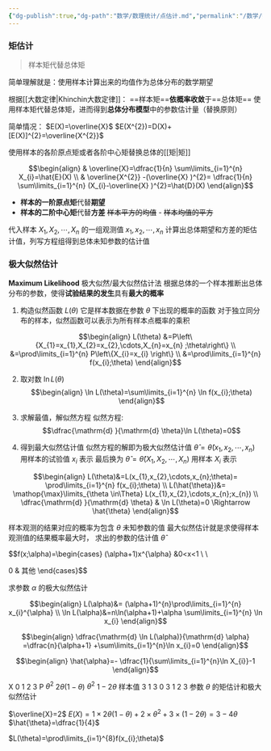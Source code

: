 ```yaml
---
{"dg-publish":true,"dg-path":"数学/数理统计/点估计.md","permalink":"/数学/数理统计/点估计/","dgPassFrontmatter":true,"noteIcon":"","created":"2024-05-21T15:20:28.460+08:00","updated":"2024-06-15T23:59:28.107+08:00"}
---
```


### 矩估计
>样本矩代替总体矩

简单理解就是：使用样本计算出来的均值作为总体分布的数学期望

根据[[大数定律\|Khinchin大数定律]]：
==样本矩==**依概率收敛**于==总体矩==
使用样本矩代替总体矩，进而得到**总体分布模型**中的参数估计量（替换原则）

简单情况：
$E(X)=\overline{X}$
$E(X^{2})=D(X)+[E(X)]^{2}=\overline{X^{2}}$

使用样本的各阶原点矩或者各阶中心矩替换总体的[[矩\|矩]]

$$\begin{align}
 & \overline{X}=\dfrac{1}{n} \sum\limits_{i=1}^{n} X_{i}=\hat{E}(X)   \\
 & \overline{X^{2}}  -(\overline{X}  )^{2}= \dfrac{1}{n} \sum\limits_{i=1}^{n} (X_{i}-\overline{X}  )^{2}=\hat{D}(X)
\end{align}$$

- **样本的一阶原点矩**代替**期望**
- **样本的二阶中心矩**代替**方差**
	~~样本平方的均值~~  - ~~样本均值的平方~~

代入样本 $X_{1},X_{2},\cdots,X_{n}$ 的一组观测值 $x_{1},x_{2},\cdots,x_{n}$ 计算出总体期望和方差的矩估计值，列写方程组得到总体未知参数的估计值


### 极大似然估计
**Maximum Likelihood**    极大似然/最大似然估计法
根据总体的一个样本推断出总体分布的参数，使得**试验结果的发生**具有**最大的概率**

1. 构造似然函数 $L(\theta)$
它是样本数据在参数 $\theta$  下出现的概率的函数
对于独立同分布的样本，似然函数可以表示为所有样本点概率的乘积

$$\begin{align}
 L(\theta) &=P\left\{X_{1}=x_{1},X_{2}=x_{2},\cdots,X_{n}=x_{n} ;\theta\right\} \\
&=\prod\limits_{i=1}^{n} P\left\{X_{i}=x_{i} \right\} \\
&=\prod\limits_{i=1}^{n} f(x_{i};\theta)
\end{align}$$

2. 取对数 $\ln L(\theta)$
$$\begin{align}
\ln L(\theta)=\sum\limits_{i=1}^{n} \ln f(x_{i};\theta)
\end{align}$$
3. 求解最值，解似然方程
似然方程:
$$\dfrac{\mathrm{d}  }{\mathrm{d} \theta}\ln L(\theta)=0$$

4. 得到最大似然估计值
似然方程的解即为极大似然估计值 $\hat{\theta}=\hat{\theta}(x_{1},x_{2},\cdots,x_{n})$  
用样本的试验值 $x_{i}$ 表示
最后换为 $\hat{\theta}=\hat{\theta}(X_{1},X_{2},\cdots,X_{n})$ 用样本 $X_{i}$ 表示
 
$$\begin{align}
L(\theta)&=L(x_{1},x_{2},\cdots,x_{n};\theta)= \prod\limits_{i=1}^{n} f(x_{i};\theta) \\
L(\hat{\theta})&= \mathop{\max}\limits_{\theta \in\Theta} L(x_{1},x_{2},\cdots,x_{n};x_{n}) \\
\dfrac{\mathrm{d} }{\mathrm{d} \theta}   & \ln L(\theta)=0 \Rightarrow \hat{\theta}
\end{align}$$


样本观测的结果对应的概率为包含 $\theta$ 未知参数的值
最大似然估计就是求使得样本观测值的结果概率最大时，
求出的参数的估计值 $\hat{\theta}$



$$f(x;\alpha)=\begin{cases}
(\alpha+1)x^{\alpha} &0<x<1 \\ \\

0 & 其他
\end{cases}$$

求参数 $\alpha$ 的极大似然估计

$$\begin{align}
L(\alpha)&= (\alpha+1)^{n}\prod\limits_{i=1}^{n} x_{i}^{\alpha} \\
\ln L(\alpha)&=n\ln(\alpha+1)+\alpha \sum\limits_{i=1}^{n} \ln x_{i}
\end{align}$$

$$\begin{align}
\dfrac{\mathrm{d} \ln L(\alpha)}{\mathrm{d} \alpha} =\dfrac{n}{\alpha+1} +\sum\limits_{i=1}^{n}\ln x_{i}=0
\end{align}$$

$$\begin{align}
\hat{\alpha}=- \dfrac{1}{\sum\limits_{i=1}^{n}\ln X_{i}}-1
\end{align}$$


X     0          1                 2         3
P    $\theta^{2}$    $2\theta(1-\theta)$           $\theta^{2}$      $1-2\theta$
样本值 3 1 3 0 3 1 2 3
参数 $\theta$ 的矩估计和极大似然估计

$\overline{X}=2$
$E(X)=1\times 2\theta(1-\theta)+2\times\theta^{2}+3\times (1-2\theta)=3-4\theta$
$\hat{\theta}=\dfrac{1}{4}$


$L(\theta)=\prod\limits_{i=1}^{8}f(x_{i};\theta)$


